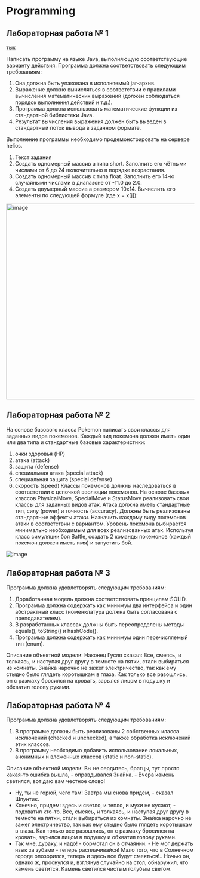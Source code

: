 # Programming

## Лабораторная работа № 1
[тык](https://github.com/avolidaga/lab1-programming)


Написать программу на языке Java, выполняющую соответствующие варианту действия. Программа должна соответствовать следующим требованиям:
1.	Она должна быть упакована в исполняемый jar-архив.
2.	Выражение должно вычисляться в соответствии с правилами вычисления математических выражений (должен соблюдаться порядок выполнения действий и т.д.).
3.	Программа должна использовать математические функции из стандартной библиотеки Java.
4.	Результат вычисления выражения должен быть выведен в стандартный поток вывода в заданном формате.

Выполнение программы необходимо продемонстрировать на сервере helios.
1.	Текст задания
1.	Создать одномерный массив a типа short. Заполнить его чётными числами от 6 до 24 включительно в порядке возрастания.
2.	Создать одномерный массив x типа float. Заполнить его 14-ю случайными числами в диапазоне от -11.0 до 2.0.
3.	Создать двумерный массив a размером 10x14. Вычислить его элементы по следующей формуле (где x = x[j]):


<img width="524" alt="image" src="https://user-images.githubusercontent.com/127943609/225381388-3a9e3ed9-d7c9-4166-b2f0-6eb0b40905db.png">


## Лабораторная работа № 2 

На основе базового класса Pokemon написать свои классы для заданных видов покемонов. Каждый вид покемона должен иметь один или два типа и стандартные базовые характеристики:
1.	очки здоровья (HP)
2.	атака (attack)
3.	защита (defense)
4.	специальная атака (special attack)
5.	специальная защита (special defense)
6.	скорость (speed)
Классы покемонов должны наследоваться в соответствии с цепочкой эволюции покемонов. На основе базовых классов PhysicalMove, SpecialMove и StatusMove реализовать свои классы для заданных видов атак.
Атака должна иметь стандартные тип, силу (power) и точность (accuracy). Должны быть реализованы стандартные эффекты атаки. Назначить каждому виду покемонов атаки в соответствии с вариантом. Уровень покемона выбирается минимально необходимым для всех реализованных атак.
Используя класс симуляции боя Battle, создать 2 команды покемонов (каждый покемон должен иметь имя) и запустить бой.


![image](https://user-images.githubusercontent.com/127943609/225381833-0d1adb14-a63d-4129-ae3b-bdb28f68bec5.jpeg)




## Лабораторная работа № 3

Программа должна удовлетворять следующим требованиям:
1.	Доработанная модель должна соответствовать принципам SOLID.
2.	Программа должна содержать как минимум два интерфейса и один абстрактный класс (номенклатура должна быть согласована с преподавателем).
3.	В разработанных классах должны быть переопределены методы equals(), toString() и hashCode().
4.	Программа должна содержать как минимум один перечисляемый тип (enum).


Описание объектной модели: 
Наконец Гусля сказал: Все, смеясь, и толкаясь, и наступая друг другу в  темноте  на  пятки, стали выбираться из комнаты. Знайка нарочно не  зажег  электричество,  так как ему стыдно было глядеть коротышкам в глаза. Как только все  разошлись, он с размаху бросился на кровать,  зарылся  лицом  в  подушку  и  обхватил голову руками.


## Лабораторная работа № 4

Программа должна удовлетворять следующим требованиям:
1.	В программе должны быть реализованы 2 собственных класса исключений (checked и unchecked), а также обработка исключений этих классов.
2.	В программу необходимо добавить использование локальных, анонимных и вложенных классов (static и non-static).


Описание объектной модели: 
Вы не сердитесь,  братцы,  тут  просто  какая-то  ошибка  вышла,  - оправдывался Знайка. - Вчера камень светился, вот даю вам честное слово!
- Ну, ты не горюй,  чего  там!  Завтра  мы  снова  придем,  -  сказал Шпунтик.
- Конечно, придем: здесь и светло, и  тепло,  и  мухи  не  кусают,  - подхватил кто-то.
Все, смеясь, и толкаясь, и наступая друг другу в  темноте  на  пятки, стали выбираться из комнаты. Знайка нарочно не  зажег  электричество,  так как ему стыдно было глядеть коротышкам в глаза. Как только все  разошлись, он с размаху бросился на кровать,  зарылся  лицом  в  подушку  и  обхватил голову руками.
- Так мне, дураку, и надо! - бормотал он в отчаянии. - Не мог держать язык за зубами - теперь расплачивайся! Мало того, что в  Солнечном  городе опозорился, теперь и здесь все будут смеяться!..
Ночью он, однако ж, проснулся и, взглянув случайно на стол, обнаружил, что камень светится. Камень светился чистым голубым светом. 

